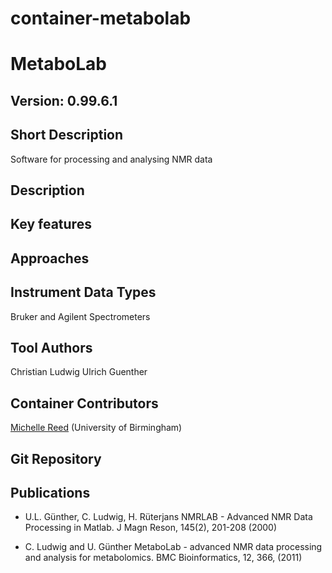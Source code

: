 # container-metabolab

# MetaboLab 

## Version: 0.99.6.1 

## Short Description
 Software for processing and analysing NMR data

## Description


## Key features


## Approaches


## Instrument Data Types

Bruker and Agilent Spectrometers 

## Tool Authors

Christian Ludwig
Ulrich Guenther


## Container Contributors

[Michelle Reed](https://github.com/reedmac) (University of Birmingham)

## Git Repository


## Publications

- U.L. Günther, C. Ludwig, H. Rüterjans NMRLAB - Advanced NMR Data Processing in Matlab. J Magn Reson, 145(2), 201-208 (2000)

- C. Ludwig and U. Günther MetaboLab - advanced NMR data processing and analysis for metabolomics. BMC Bioinformatics, 12, 366, (2011)


